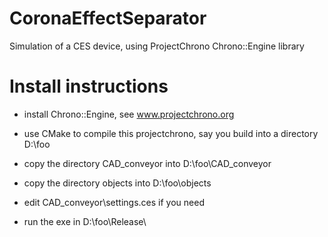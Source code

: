 CoronaEffectSeparator
=====================

Simulation of a CES device, using ProjectChrono Chrono::Engine library


# Install instructions

- install Chrono::Engine, see www.projectchrono.org

- use CMake to compile this projectchrono, say you build into a directory D:\foo

- copy the directory CAD_conveyor into D:\foo\CAD_conveyor

- copy the directory objects into D:\foo\objects

- edit CAD_conveyor\settings.ces if you need

- run the exe in D:\foo\Release\
